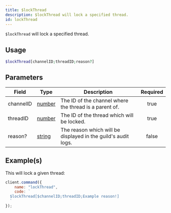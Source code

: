 ```yaml
---
title: $lockThread
description: $lockThread will lock a specified thread.
id: lockThread
---
```


`$lockThread` will lock a specified thread.

## Usage

```php
$lockThread[channelID;threadID;reason?]
```

## Parameters

| Field     | Type                                                                                              | Description                                                   | Required |
| --------- | ------------------------------------------------------------------------------------------------- | ------------------------------------------------------------- | :------: |
| channelID | [number](https://developer.mozilla.org/en-US/docs/Web/JavaScript/Reference/Global_Objects/Number) | The ID of the channel where the thread is a parent of.        |   true   |
| threadID  | [number](https://developer.mozilla.org/en-US/docs/Web/JavaScript/Reference/Global_Objects/Number) | The ID of the thread which will be locked.                    |   true   |
| reason?   | [string](https://developer.mozilla.org/en-US/docs/Web/JavaScript/Reference/Global_Objects/String) | The reason which will be displayed in the guild's audit logs. |  false   |

## Example(s)

This will lock a given thread:

```javascript
client.command({
    name: "lockThread",
    code: `
  $lockThread[$channelID;threadID;Example reason!]
  `
});
```
